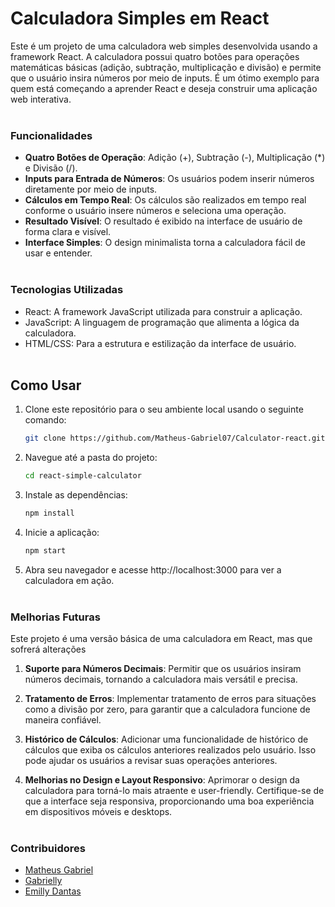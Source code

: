 # Calculadora Simples em React

Este é um projeto de uma calculadora web simples desenvolvida usando a framework React. A calculadora possui quatro botões para operações matemáticas básicas (adição, subtração, multiplicação e divisão) e permite que o usuário insira números por meio de inputs. É um ótimo exemplo para quem está começando a aprender React e deseja construir uma aplicação web interativa.
<br><br>

### Funcionalidades

- **Quatro Botões de Operação**: Adição (+), Subtração (-), Multiplicação (*) e Divisão (/).
- **Inputs para Entrada de Números**: Os usuários podem inserir números diretamente por meio de inputs.
- **Cálculos em Tempo Real**: Os cálculos são realizados em tempo real conforme o usuário insere números e seleciona uma operação.
- **Resultado Visível**: O resultado é exibido na interface de usuário de forma clara e visível.
- **Interface Simples**: O design minimalista torna a calculadora fácil de usar e entender.
<br><br>

### Tecnologias Utilizadas

- React: A framework JavaScript utilizada para construir a aplicação.
- JavaScript: A linguagem de programação que alimenta a lógica da calculadora.
- HTML/CSS: Para a estrutura e estilização da interface de usuário.
<br><br>

## Como Usar

1. Clone este repositório para o seu ambiente local usando o seguinte comando:

   ```bash
   git clone https://github.com/Matheus-Gabriel07/Calculator-react.git
2. Navegue até a pasta do projeto:

   ```bash
   cd react-simple-calculator
4. Instale as dependências:
   
   ```bash
   npm install
6. Inicie a aplicação:

   ```bash
   npm start
8. Abra seu navegador e acesse http://localhost:3000 para ver a calculadora em ação.
<br><br>

### Melhorias Futuras

Este projeto é uma versão básica de uma calculadora em React, mas que sofrerá alterações

1. **Suporte para Números Decimais**: Permitir que os usuários insiram números decimais, tornando a calculadora mais versátil e precisa.

2. **Tratamento de Erros**: Implementar tratamento de erros para situações como a divisão por zero, para garantir que a calculadora funcione de maneira confiável.

3. **Histórico de Cálculos**: Adicionar uma funcionalidade de histórico de cálculos que exiba os cálculos anteriores realizados pelo usuário. Isso pode ajudar os usuários a revisar suas operações anteriores.

4. **Melhorias no Design e Layout Responsivo**: Aprimorar o design da calculadora para torná-lo mais atraente e user-friendly. Certifique-se de que a interface seja responsiva, proporcionando uma boa experiência em dispositivos móveis e desktops.
<br><br>

### Contribuidores
- [Matheus Gabriel](https://github.com/Mathues-Gabriel07)
- [Gabrielly](https://github.com/gaybyzinha)
- [Emilly Dantas](https://github.com/Emilly-Dantas)
